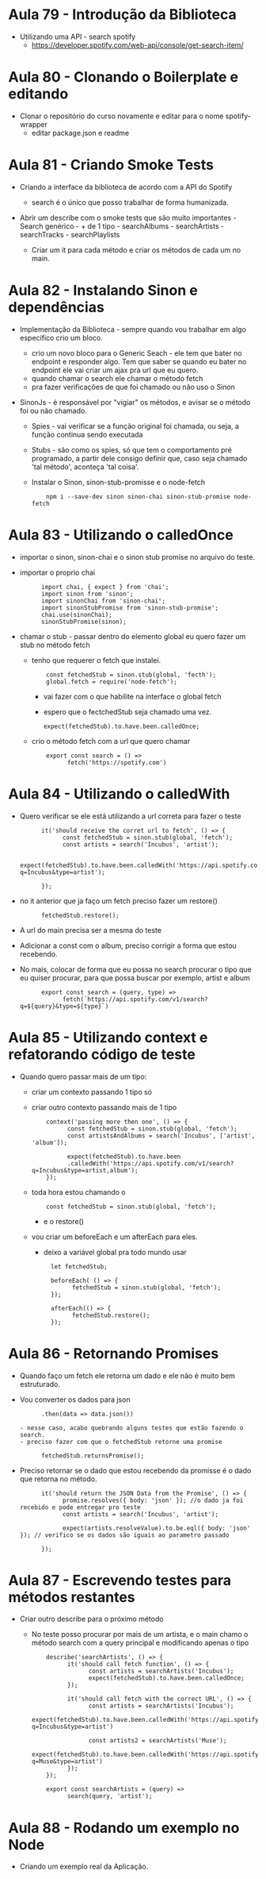 # Aula 79 - Introdução da Biblioteca

* Utilizando uma API - search spotify
  - https://developer.spotify.com/web-api/console/get-search-item/


# Aula 80 - Clonando o Boilerplate e editando


* Clonar o repositório do curso novamente e editar para o nome spotify-wrapper
  - editar package.json e readme


# Aula 81 - Criando Smoke Tests

* Criando a interface da biblioteca de acordo com a API do Spotify
  - search é o único que posso trabalhar de forma humanizada.

* Abrir um describe com o smoke tests que são muito importantes
      - Search genérico - + de 1 tipo
      - searchAlbums
      - searchArtists
      - searchTracks
      - searchPlaylists
  - Criar um it para cada método e criar os métodos de cada um no main.

# Aula 82 - Instalando Sinon e dependências

* Implementação da Biblioteca - sempre quando vou trabalhar em algo específico crio um bloco.
  - crio um novo bloco para o Generic Seach - ele tem que bater no endpoint e responder algo. Tem que saber se quando eu bater no endpoint ele vai criar um ajax pra url que eu quero.
  - quando chamar o search ele chamar o método fetch
  - pra fazer verificações de que foi chamado ou não uso o Sinon

* SinonJs - é responsável por "vigiar" os métodos, e avisar se o método foi ou não chamado.
  - Spies - vai verificar se a função original foi chamada, ou seja, a função continua sendo executada
  - Stubs - são como os spies, só que tem o comportamento pré programado, a partir dele consigo definir que, caso seja chamado 'tal método', aconteça 'tal coisa'.
  - Instalar o Sinon, sinon-stub-promisse e o node-fetch

            npm i --save-dev sinon sinon-chai sinon-stub-promise node-fetch

# Aula 83 - Utilizando o calledOnce

* importar o sinon, sinon-chai e o sinon stub promise no arquivo do teste.
* importar o proprio chai

            import chai, { expect } from 'chai';
            import sinon from 'sinon';
            import sinonChai from 'sinon-chai';
            import sinonStubPromise from 'sinon-stub-promise';
            chai.use(sinonChai);
            sinonStubPromise(sinon);

* chamar o stub - passar dentro do elemento global eu quero fazer um stub no método fetch
  - tenho que requerer o fetch que instalei.

            const fetchedStub = sinon.stub(global, 'fecth');
            global.fetch = require('node-fetch');

      - vai fazer com o que habilite na interface o global fetch
      - espero que o fectchedStub seja chamado uma vez.

            expect(fetchedStub).to.have.been.calledOnce;

  - crio o método fetch com a url que quero chamar

            export const search = () =>
                  fetch('https://spotify.com')

# Aula 84 - Utilizando o calledWith

* Quero verificar se ele está utilizando a url correta para fazer o teste

            it('should receive the corret url to fetch', () => {
                  const fetchedStub = sinon.stub(global, 'fetch');
                  const artists = search('Incubus', 'artist');

                  expect(fetchedStub).to.have.been.calledWith('https://api.spotify.com/v1/search?q=Incubus&type=artist');

            });

* no it anterior que ja faço um fetch preciso fazer um restore()

            fetchedStub.restore();

* A url do main precisa ser a mesma do teste
* Adicionar a const com o album, preciso corrigir a forma que estou recebendo.
* No mais, colocar de forma que eu possa no search procurar o tipo que eu quiser procurar, para que possa buscar por exemplo, artist e album

            export const search = (query, type) =>
                  fetch(`https://api.spotify.com/v1/search?q=${query}&type=${type}`)



# Aula 85 - Utilizando context e refatorando código de teste

* Quando quero passar mais de um tipo:
  - criar um contexto passando 1 tipo só
  - criar outro contexto passando mais de 1 tipo

            context('passing more then one', () => {
                  const fetchedStub = sinon.stub(global, 'fetch');
                  const artistsAndAlbums = search('Incubus', ['artist', 'album']);

                  expect(fetchedStub).to.have.been
                  .calledWith('https://api.spotify.com/v1/search?q=Incubus&type=artist,album');
            });
  - toda hora estou chamando o 
  
            const fetchedStub = sinon.stub(global, 'fetch');

      - e o restore()

  - vou criar um beforeEach e um afterEach para eles.
    - deixo a variável global pra todo mundo usar
                  
            let fetchedStub;

            beforeEach( () => {
                  fetchedStub = sinon.stub(global, 'fetch');
            });

            afterEach(() => {
                  fetchedStub.restore();
            });


# Aula 86 - Retornando Promises

* Quando faço um fetch ele retorna um dado e ele não é muito bem estruturado.
* Vou converter os dados para json

            .then(data => data.json())
      
      - nesse caso, acabo quebrando alguns testes que estão fazendo o search.
      - preciso fazer com que o fetchedStub retorne uma promise

            fetchedStub.returnsPromise();

* Preciso retornar se o dado que estou recebendo da promisse é o dado que retorna no método.

            it('should return the JSON Data from the Promise', () => {
                  promise.resolves({ body: 'json' }); //o dado ja foi recebido e pode entregar pro teste
                  const artists = search('Incubus', 'artist');

                  expect(artists.resolveValue).to.be.eql({ body: 'json' }); // verifico se os dados são iguais ao parametro passado

            });


# Aula 87 - Escrevendo testes para métodos restantes

* Criar outro describe para o próximo método
  - No teste posso procurar por mais de um artista, e o main chamo o método search com a query principal e modificando apenas o tipo

            describe('searchArtists', () => {
                  it('should call fetch function', () => {
                        const artists = searchArtists('Incubus');
                        expect(fetchedStub).to.have.been.calledOnce;
                  });

                  it('should call fetch with the correct URL', () => {
                        const artists = searchArtists('Incubus');
                        expect(fetchedStub).to.have.been.calledWith('https://api.spotify.com/v1/search?q=Incubus&type=artist')

                        const artists2 = searchArtists('Muse');
                        expect(fetchedStub).to.have.been.calledWith('https://api.spotify.com/v1/search?q=Muse&type=artist')
                  });
            });

            export const searchArtists = (query) =>
                  search(query, 'artist');


# Aula 88 - Rodando um exemplo no Node

* Criando um exemplo real da Aplicação.




